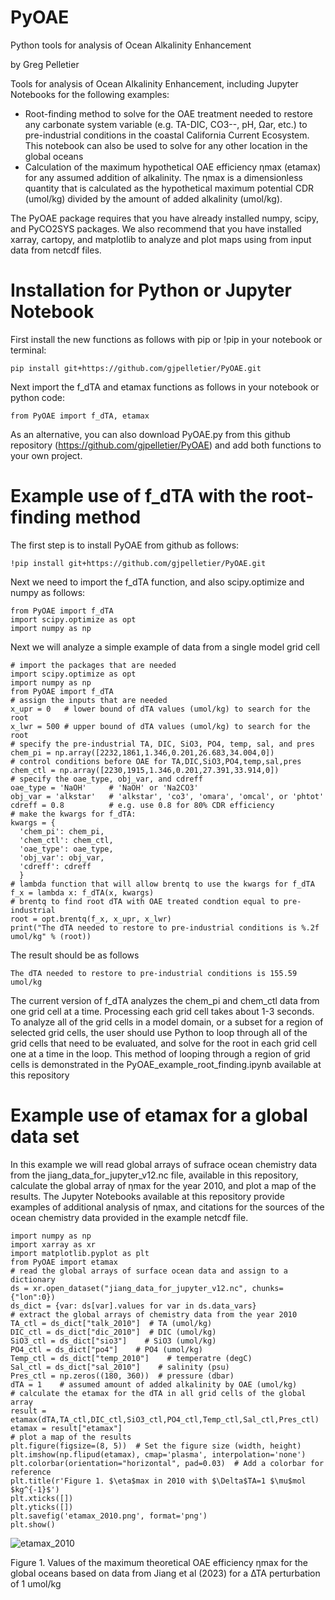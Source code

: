 # PyOAE
Python tools for analysis of Ocean Alkalinity Enhancement

by Greg Pelletier

Tools for analysis of Ocean Alkalinity Enhancement, including Jupyter Notebooks for the following examples:

- Root-finding method to solve for the OAE treatment needed to restore any carbonate system variable (e.g. TA-DIC, CO3--, pH, Ωar, etc.) to pre-industrial conditions in the coastal California Current Ecosystem. This notebook can also be used to solve for any other location in the global oceans
- Calculation of the maximum hypothetical OAE efficiency ηmax (etamax) for any assumed addition of alkalinity. The ηmax is a dimensionless quantity that is calculated as the hypothetical maximum potential CDR (umol/kg) divided by the amount of added alkalinity (umol/kg).

The PyOAE package requires that you have already installed numpy, scipy, and PyCO2SYS packages. We also recommend that you have installed xarray, cartopy, and matplotlib to analyze and plot maps using from input data from netcdf files.

# Installation for Python or Jupyter Notebook

First install the new functions as follows with pip or !pip in your notebook or terminal:<br>
```
pip install git+https://github.com/gjpelletier/PyOAE.git
```

Next import the f_dTA and etamax functions as follows in your notebook or python code:<br>
```
from PyOAE import f_dTA, etamax
```

As an alternative, you can also download PyOAE.py from this github repository (https://github.com/gjpelletier/PyOAE) and add both functions to your own project.<br>

# Example use of f_dTA with the root-finding method

The first step is to install PyOAE from github as follows:<br>
```
!pip install git+https://github.com/gjpelletier/PyOAE.git
```

Next we need to import the f_dTA function, and also scipy.optimize and numpy as follows:<br>
```
from PyOAE import f_dTA
import scipy.optimize as opt
import numpy as np
```

Next we will analyze a simple example of data from a single model grid cell
```
# import the packages that are needed
import scipy.optimize as opt
import numpy as np
from PyOAE import f_dTA
# assign the inputs that are needed
x_upr = 0   # lower bound of dTA values (umol/kg) to search for the root
x_lwr = 500 # upper bound of dTA values (umol/kg) to search for the root
# specify the pre-industrial TA, DIC, SiO3, PO4, temp, sal, and pres
chem_pi = np.array([2232,1861,1.346,0.201,26.683,34.004,0])  
# control conditions before OAE for TA,DIC,SiO3,PO4,temp,sal,pres
chem_ctl = np.array([2230,1915,1.346,0.201,27.391,33.914,0])  
# specify the oae_type, obj_var, and cdreff
oae_type = 'NaOH'     # 'NaOH' or 'Na2CO3'
obj_var = 'alkstar'   # 'alkstar', 'co3', 'omara', 'omcal', or 'phtot'
cdreff = 0.8          # e.g. use 0.8 for 80% CDR efficiency
# make the kwargs for f_dTA:
kwargs = {
  'chem_pi': chem_pi,
  'chem_ctl': chem_ctl,
  'oae_type': oae_type,
  'obj_var': obj_var,
  'cdreff': cdreff
  }
# lambda function that will allow brentq to use the kwargs for f_dTA
f_x = lambda x: f_dTA(x, kwargs)
# brentq to find root dTA with OAE treated condtion equal to pre-industrial
root = opt.brentq(f_x, x_upr, x_lwr)
print("The dTA needed to restore to pre-industrial conditions is %.2f umol/kg" % (root))
```

The result should be as follows
```
The dTA needed to restore to pre-industrial conditions is 155.59 umol/kg
```
The current version of f_dTA analyzes the chem_pi and chem_ctl data from one grid cell at a time. Processing each grid cell takes about 1-3 seconds. To analyze all of the grid cells in a model domain, or a subset for a region of selected grid cells, the user should use Python to loop through all of the grid cells that need to be evaluated, and solve for the root in each grid cell one at a time in the loop. This method of looping through a region of grid cells is demonstrated in the PyOAE_example_root_finding.ipynb available at this repository

# Example use of etamax for a global data set

In this example we will read global arrays of sufrace ocean chemistry data from the jiang_data_for_jupyter_v12.nc file, available in this repository, calculate the global array of ηmax for the year 2010, and plot a map of the results. The Jupyter Notebooks available at this repository provide examples of additional analysis of ηmax, and citations for the sources of the ocean chemistry data provided in the example netcdf file.<br>
```
import numpy as np
import xarray as xr
import matplotlib.pyplot as plt
from PyOAE import etamax
# read the global arrays of surface ocean data and assign to a dictionary
ds = xr.open_dataset("jiang_data_for_jupyter_v12.nc", chunks={"lon":0})
ds_dict = {var: ds[var].values for var in ds.data_vars}
# extract the global arrays of chemistry data from the year 2010
TA_ctl = ds_dict["talk_2010"]  # TA (umol/kg)
DIC_ctl = ds_dict["dic_2010"]  # DIC (umol/kg)
SiO3_ctl = ds_dict["sio3"]    # SiO3 (umol/kg)
PO4_ctl = ds_dict["po4"]    # PO4 (umol/kg)
Temp_ctl = ds_dict["temp_2010"]    # temperatre (degC)
Sal_ctl = ds_dict["sal_2010"]    # salinity (psu)
Pres_ctl = np.zeros((180, 360))  # pressure (dbar)
dTA = 1    # assumed amount of added alkalinity by OAE (umol/kg)
# calculate the etamax for the dTA in all grid cells of the global array
result = etamax(dTA,TA_ctl,DIC_ctl,SiO3_ctl,PO4_ctl,Temp_ctl,Sal_ctl,Pres_ctl)
etamax = result["etamax"]
# plot a map of the results
plt.figure(figsize=(8, 5))  # Set the figure size (width, height)
plt.imshow(np.flipud(etamax), cmap='plasma', interpolation='none')
plt.colorbar(orientation="horizontal", pad=0.03)  # Add a colorbar for reference
plt.title(r'Figure 1. $\eta$max in 2010 with $\Delta$TA=1 $\mu$mol $kg^{-1}$')
plt.xticks([])
plt.yticks([])
plt.savefig('etamax_2010.png', format='png')
plt.show()
```
![etamax_2010](https://github.com/user-attachments/assets/6164adee-dd0c-4855-8449-eb76aacb0326)

Figure 1. Values of the maximum theoretical OAE efficiency ηmax for the global oceans based on data from Jiang et al (2023) for a ∆TA perturbation of 1 umol/kg







